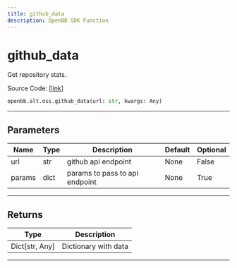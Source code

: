 ```yaml
---
title: github_data
description: OpenBB SDK Function
---
```


# github_data

Get repository stats.

Source Code: [[link](https://github.com/OpenBB-finance/OpenBBTerminal/tree/main/openbb_terminal/alternative/oss/github_model.py#L21)]

```python
openbb.alt.oss.github_data(url: str, kwargs: Any)
```

---

## Parameters

| Name | Type | Description | Default | Optional |
| ---- | ---- | ----------- | ------- | -------- |
| url | str | github api endpoint | None | False |
| params | dict | params to pass to api endpoint | None | True |


---

## Returns

| Type | Description |
| ---- | ----------- |
| Dict[str, Any] | Dictionary with data |
---

